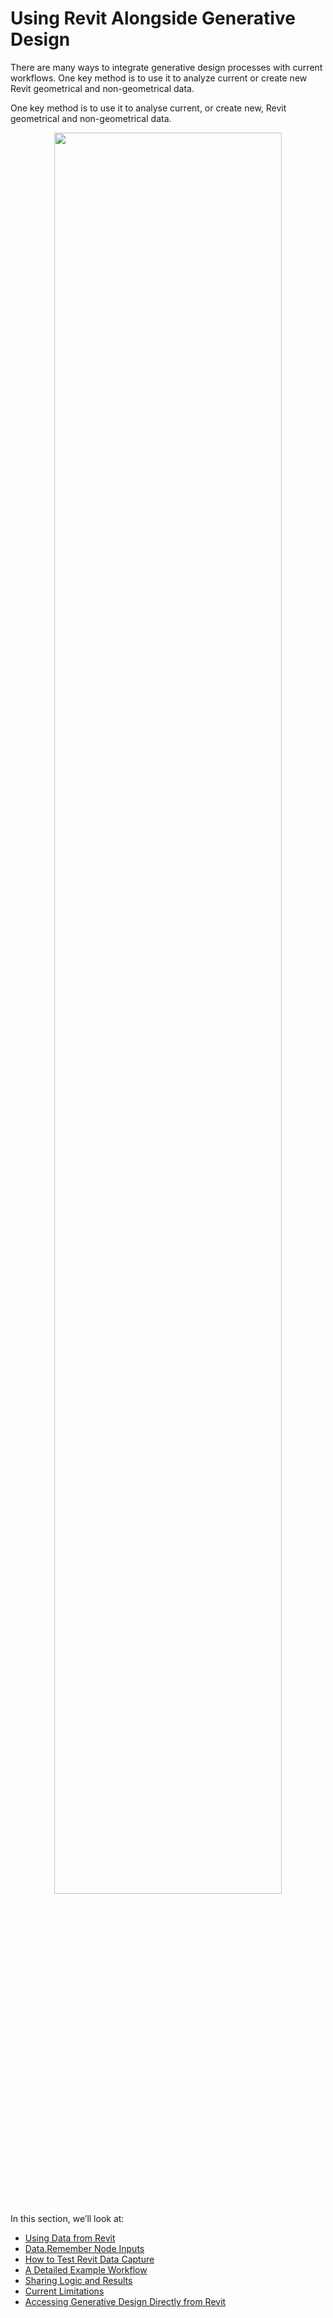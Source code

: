 # Using Revit Alongside Generative Design

There are many ways to integrate generative design processes with current workflows. One key method is to use it to analyze current or create new Revit geometrical and non-geometrical data.

One key method is to use it to analyse current, or create new, Revit geometrical and non-geometrical data.

<p align="center">
<img src="../../assets/hello/revitandrefinery.png" style="width:85%;"/>
</p>

In this section, we’ll look at:

* [Using Data from Revit](03-07-01_using-data-from-revit.md)
* [Data.Remember Node Inputs](03-07-02_data-remember-node-inputs.md)
* [How to Test Revit Data Capture](03-07-03_data-capture.md)
* [A Detailed Example Workflow](03-07-04_detailed-example-workflow.md)
* [Sharing Logic and Results](03-07-05_sharing-logic-and-results.md)
* [Current Limitations](03-07-06_current-limitations.md)
* [Accessing Generative Design Directly from Revit](03-07-07_accesing-refinery-directly-from-revit.md)

